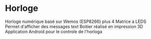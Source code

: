 # Horloge
Horloge numérique basé sur Wemos (ESP8266) plus 4 Matrice à LEDS
Permet d'afficher des messages text
Boitier réalisé en impression 3D
Application Android pour le controle de l'horloga
